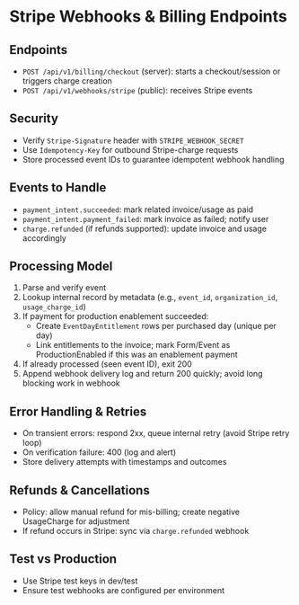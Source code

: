 # Stripe Webhooks & Billing Endpoints

## Endpoints

- `POST /api/v1/billing/checkout` (server): starts a checkout/session or triggers charge creation
- `POST /api/v1/webhooks/stripe` (public): receives Stripe events

## Security

- Verify `Stripe-Signature` header with `STRIPE_WEBHOOK_SECRET`
- Use `Idempotency-Key` for outbound Stripe-charge requests
- Store processed event IDs to guarantee idempotent webhook handling

## Events to Handle

- `payment_intent.succeeded`: mark related invoice/usage as paid
- `payment_intent.payment_failed`: mark invoice as failed; notify user
- `charge.refunded` (if refunds supported): update invoice and usage accordingly

## Processing Model

1. Parse and verify event
2. Lookup internal record by metadata (e.g., `event_id`, `organization_id`, `usage_charge_id`)
3. If payment for production enablement succeeded:
   - Create `EventDayEntitlement` rows per purchased day (unique per day)
   - Link entitlements to the invoice; mark Form/Event as ProductionEnabled if this was an enablement payment
4. If already processed (seen event ID), exit 200
5. Append webhook delivery log and return 200 quickly; avoid long blocking work in webhook

## Error Handling & Retries

- On transient errors: respond 2xx, queue internal retry (avoid Stripe retry loop)
- On verification failure: 400 (log and alert)
- Store delivery attempts with timestamps and outcomes

## Refunds & Cancellations

- Policy: allow manual refund for mis-billing; create negative UsageCharge for adjustment
- If refund occurs in Stripe: sync via `charge.refunded` webhook

## Test vs Production

- Use Stripe test keys in dev/test
- Ensure test webhooks are configured per environment
